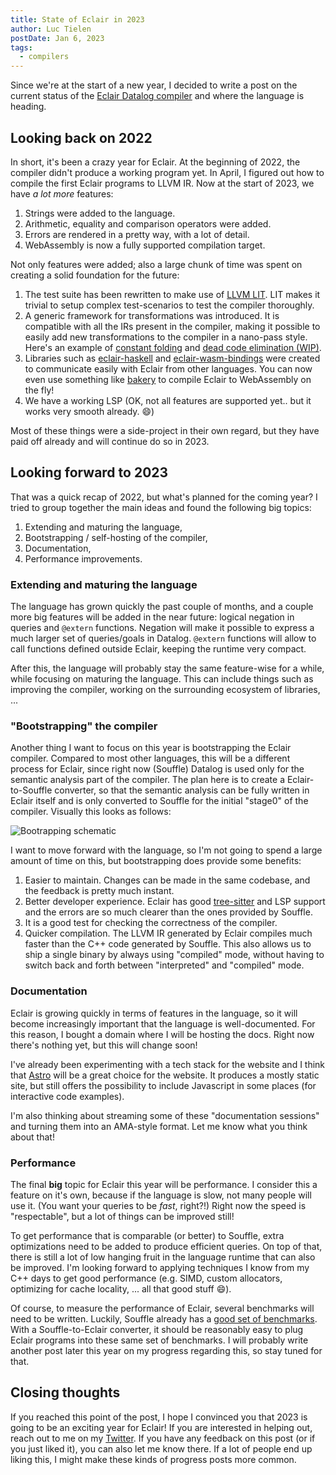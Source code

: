 ```yaml
---
title: State of Eclair in 2023
author: Luc Tielen
postDate: Jan 6, 2023
tags:
  - compilers
---
```


Since we're at the start of a new year, I decided to write a post on the
current status of the [Eclair Datalog compiler](https://github.com/luc-tielen/eclair-lang)
and where the language is heading.

## Looking back on 2022

In short, it's been a crazy year for Eclair. At the beginning of 2022, the
compiler didn't produce a working program yet. In April, I figured out how to
compile the first Eclair programs to LLVM IR. Now at the start of 2023, we have
*a lot more* features:

1. Strings were added to the language.
2. Arithmetic, equality and comparison operators were added.
3. Errors are rendered in a pretty way, with a lot of detail.
4. WebAssembly is now a fully supported compilation target.

Not only features were added; also a large chunk of time was spent on creating
a solid foundation for the future:

1. The test suite has been rewritten to make use of [LLVM LIT](https://llvm.org/docs/CommandGuide/lit.html).
   LIT makes it trivial to setup complex test-scenarios to test the compiler
   thoroughly.
2. A generic framework for transformations was introduced. It is compatible
   with all the IRs present in the compiler, making it possible to easily add
   new transformations to the compiler in a nano-pass style. Here's an example
   of [constant folding](https://github.com/luc-tielen/eclair-lang/blob/main/lib/Eclair/AST/Transforms/ConstantFolding.hs)
   and [dead code elimination (WIP)](https://github.com/luc-tielen/eclair-lang/blob/main/lib/Eclair/AST/Transforms/DeadCodeElimination.hs).
3. Libraries such as [eclair-haskell](https://github.com/luc-tielen/eclair-haskell)
   and [eclair-wasm-bindings](https://github.com/luc-tielen/eclair-wasm-bindings)
   were created to communicate easily with Eclair from other languages.
   You can now even use something like [bakery](https://bakery.fly.dev) to
   compile Eclair to WebAssembly on the fly!
4. We have a working LSP (OK, not all features are supported yet.. but it works
   very smooth already. :smile:)

Most of these things were a side-project in their own regard, but they have
paid off already and will continue do so in 2023.

## Looking forward to 2023

That was a quick recap of 2022, but what's planned for the coming year?
I tried to group together the main ideas and found the following big topics:

1. Extending and maturing the language,
2. Bootstrapping / self-hosting of the compiler,
3. Documentation,
4. Performance improvements.

### Extending and maturing the language

The language has grown quickly the past couple of months, and a couple more big
features will be added in the near future: logical negation in queries and
`@extern` functions. Negation will make it possible to express a much larger set
of queries/goals in Datalog. `@extern` functions will allow to call functions
defined outside Eclair, keeping the runtime very compact.

After this, the language will probably stay the same feature-wise for a while,
while focusing on maturing the language. This can include things such as
improving the compiler, working on the surrounding ecosystem of libraries, ...

### "Bootstrapping" the compiler

Another thing I want to focus on this year is bootstrapping the Eclair compiler.
Compared to most other languages, this will be a different process for Eclair,
since right now (Souffle) Datalog is used only for the semantic analysis part
of the compiler. The plan here is to create a Eclair-to-Souffle converter, so
that the semantic analysis can be fully written in Eclair itself and is only
converted to Souffle for the initial "stage0" of the compiler. Visually this
looks as follows:

![Bootrapping schematic](/images/bootstrapping_eclair.png)

I want to move forward with the language, so I'm not going to spend a large
amount of time on this, but bootstrapping does provide some benefits:

1. Easier to maintain. Changes can be made in the same codebase, and the
   feedback is pretty much instant.
2. Better developer experience. Eclair has good [tree-sitter](https://github.com/luc-tielen/tree-sitter-eclair)
   and LSP support and the errors are so much clearer than the ones provided
   by Souffle.
3. It is a good test for checking the correctness of the compiler.
4. Quicker compilation. The LLVM IR generated by Eclair compiles much faster
   than the C++ code generated by Souffle. This also allows us to ship a single
   binary by always using "compiled" mode, without having to switch back and
   forth between "interpreted" and "compiled" mode.

### Documentation

Eclair is growing quickly in terms of features in the language, so it will
become increasingly important that the language is well-documented. For this
reason, I bought a domain where I will be hosting the docs. Right now there's
nothing yet, but this will change soon!

I've already been experimenting with a tech stack for the website and I think
that [Astro](https://astro.build/) will be a great choice for the website. It
produces a mostly static site, but still offers the possibility to include
Javascript in some places (for interactive code examples).

I'm also thinking about streaming some of these "documentation sessions" and
turning them into an AMA-style format. Let me know what you think about that!

### Performance

The final **big** topic for Eclair this year will be performance. I consider
this a feature on it's own, because if the language is slow, not many people
will use it. (You want your queries to be *fast*, right?!) Right now the speed is
"respectable", but a lot of things can be improved still!

To get performance that is comparable (or better) to Souffle, extra
optimizations need to be added to produce efficient queries. On top of that,
there is still a lot of low hanging fruit in the language runtime that can also
be improved. I'm looking forward to applying techniques I know from my C++ days
to get good performance (e.g. SIMD, custom allocators, optimizing for cache
locality, ... all that good stuff :smile:).

Of course, to measure the performance of Eclair, several benchmarks will need to
be written. Luckily, Souffle already has a [good set of benchmarks](https://souffle-lang.github.io/benchmarks).
With a Souffle-to-Eclair converter, it should be reasonably easy to plug Eclair
programs into these same set of benchmarks. I will probably write another post
later this year on my progress regarding this, so stay tuned for that.

## Closing thoughts

If you reached this point of the post, I hope I convinced you that
2023 is going to be an exciting year for Eclair! If you are interested in
helping out, reach out to me on my [Twitter](https://twitter.com/luctielen).
If you have any feedback on this post (or if you just liked it), you can also
let me know there. If a lot of people end up liking this, I might make these
kinds of progress posts more common.
